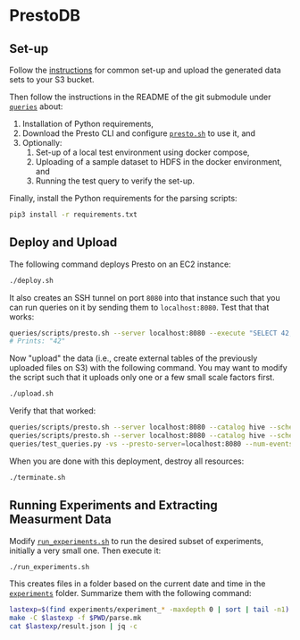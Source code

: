 # PrestoDB

## Set-up

Follow the [instructions](../common/README.md) for common set-up and upload the generated data sets to your S3 bucket.

Then follow the instructions in the README of the git submodule under [`queries`](queries/README.md) about:

1. Installation of Python requirements,
1. Download the Presto CLI and configure [`presto.sh`](queries/scripts/presto.sh) to use it, and
1. Optionally:
    1. Set-up of a local test environment using docker compose,
    1. Uploading of a sample dataset to HDFS in the docker environment, and
    1. Running the test query to verify the set-up.

Finally, install the Python requirements for the parsing scripts:

```bash
pip3 install -r requirements.txt
```

## Deploy and Upload

The following command deploys Presto on an EC2 instance:

```bash
./deploy.sh
```

It also creates an SSH tunnel on port `8080` into that instance such that you can run queries on it by sending them to `localhost:8080`. Test that that works:

```bash
queries/scripts/presto.sh --server localhost:8080 --execute "SELECT 42;"
# Prints: "42"
```

Now "upload" the data (i.e., create external tables of the previously uploaded files on S3) with the following command. You may want to modify the script such that it uploads only one or a few small scale factors first.

```bash
./upload.sh
```

Verify that that worked:

```bash
queries/scripts/presto.sh --server localhost:8080 --catalog hive --schema default --execute "SHOW TABLES;"
queries/scripts/presto.sh --server localhost:8080 --catalog hive --schema default --execute "SELECT CONT(*) FROM run2012b_singlemu_1000;"  # Or some other table from the previous output
queries/test_queries.py -vs --presto-server=localhost:8080 --num-events 1000 --query-id query-1  # Or some other query/scale factor
```

When you are done with this deployment, destroy all resources:

```bash
./terminate.sh
```

## Running Experiments and Extracting Measurment Data

Modify [`run_experiments.sh`](./run_experiments.sh) to run the desired subset of experiments, initially a very small one. Then execute it:

```bash
./run_experiments.sh
```

This creates files in a folder based on the current date and time in the [`experiments`](./experiments/) folder. Summarize them with the following command:

```bash
lastexp=$(find experiments/experiment_* -maxdepth 0 | sort | tail -n1)
make -C $lastexp -f $PWD/parse.mk
cat $lastexp/result.json | jq -c
```
